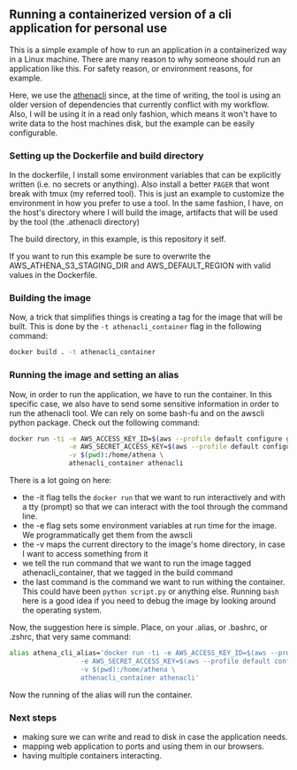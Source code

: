 ## Running a containerized version of a cli application for personal use

This is a simple example of how to run an application in a containerized way in a Linux machine. 
There are many reason to why someone should run an application like this. For safety reason, or environment reasons, for example.

Here, we use the [athenacli](https://github.com/dbcli/athenacli) since, at the time of writing, the tool is using an older version of dependencies that currently conflict with my workflow.
Also, I will be using it in a read only fashion, which means it won't have to write data to the host machines disk, but the example can be easily configurable.

### Setting up the Dockerfile and build directory

In the dockerfile, I install some environment variables that can be explicitly written (i.e. no secrets or anything). Also install a better `PAGER` that wont break with tmux (my referred tool).
This is just an example to customize the environment in how you prefer to use a tool. In the same fashion, I have, on the host's directory where I will build the image, artifacts that will be used by the tool (the .athenacli directory)

The build directory, in this example, is this repository it self.

If you want to run this example be sure to overwrite the AWS_ATHENA_S3_STAGING_DIR and AWS_DEFAULT_REGION with valid values in the Dockerfile.


### Building the image

Now, a trick that simplifies things is creating a tag for the image that will be built. This is done by the `-t athenacli_container` flag in the following command:

```bash
docker build . -t athenacli_container
```

### Running the image and setting an alias

Now, in order to run the application, we have to run the container. In this specific case, we also have to send some sensitive information in order to run the athenacli tool. We can rely on some bash-fu and on the awscli python package. Check out the following command:

```bash
docker run -ti -e AWS_ACCESS_KEY_ID=$(aws --profile default configure get aws_access_key_id) \
               -e AWS_SECRET_ACCESS_KEY=$(aws --profile default configure get aws_secret_access_key) \
               -v $(pwd):/home/athena \
               athenacli_container athenacli
```

There is a lot going on here:

- the -it flag tells the `docker run` that we want to run interactively and with a tty (prompt) so that we can interact with the tool through the command line.
- the -e flag sets some environment variables at run time for the image. We programmatically get them from the awscli
- the -v maps the current directory to the image's home directory, in case I want to access something from it
- we tell the run command that we want to run the image tagged athenacli_container, that we tagged in the build command
- the last command is the command we want to run withing the container. This could have been `python script.py` or anything else. Running `bash` here is a good idea if you need to debug the image by looking around the operating system. 


Now, the suggestion here is simple. Place, on your .alias, or .bashrc, or .zshrc, that very same command:

```bash
alias athena_cli_alias='docker run -ti -e AWS_ACCESS_KEY_ID=$(aws --profile default configure get aws_access_key_id) \
                  -e AWS_SECRET_ACCESS_KEY=$(aws --profile default configure get aws_secret_access_key) \
                  -v $(pwd):/home/athena \
                  athenacli_container athenacli'
```

Now the running of the alias will run the container.


### Next steps

- making sure we can write and read to disk in case the application needs.
- mapping web application to ports and using them in our browsers.
- having multiple containers interacting.














